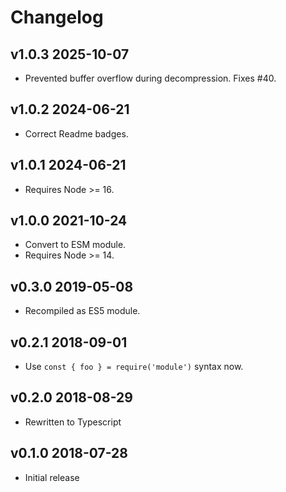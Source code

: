 # Changelog

## v1.0.3 2025-10-07

- Prevented buffer overflow during decompression. Fixes #40.

## v1.0.2 2024-06-21

- Correct Readme badges.

## v1.0.1 2024-06-21

- Requires Node >= 16.

## v1.0.0 2021-10-24

- Convert to ESM module.
- Requires Node >= 14.

## v0.3.0 2019-05-08

- Recompiled as ES5 module.

## v0.2.1 2018-09-01

- Use `const { foo } = require('module')` syntax now.

## v0.2.0 2018-08-29

- Rewritten to Typescript

## v0.1.0 2018-07-28

- Initial release
